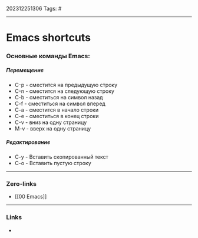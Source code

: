 202312251306
Tags: #

---
# Emacs shortcuts

### Основные команды Emacs:
##### Перемещение
 - С-p  - сместится на предыдущую строку
 - С-n - сместится на следующую строку
 - C-b - сместиться на символ назад
 - C-f - сместиться на символ вперед
 - C-a - сместится в начало строки
 - С-е - сместиться в конец строки
 - С-v - вниз на одну страницу
 - M-v - вверх на одну страницу
##### Редактирование
- C-y - Вставить скопированный текст
- C-o - Вставить пустую строку

 

---
### Zero-links

- [[00 Emacs]]

---
### Links

-
